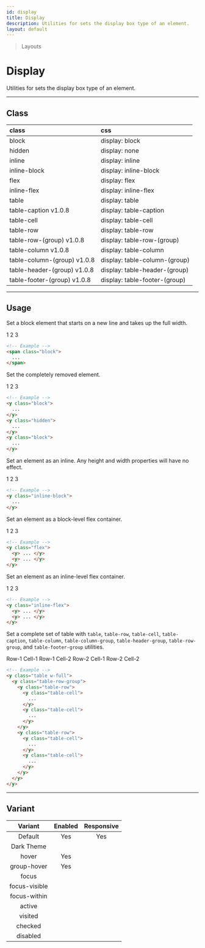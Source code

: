 ```yaml
---
id: display
title: Display
description: Utilities for sets the display box type of an element.
layout: default
---
```


> Layouts

# Display

Utilities for sets the display box type of an element.

---

## Class

| <span class="px-3 py-1 text-white (dark)text-charcoal-100 bg-charcoal-100 (dark)bg-gray-600 rounded-full">class</span> | <span class="px-3 py-1 text-white (dark)text-charcoal-100 bg-charcoal-100 (dark)bg-gray-600 rounded-full">css</span> |
|:--|:--|
| block | display: block |
| hidden | display: none |
| inline | display: inline |
| inline-block | display: inline-block |
| flex | display: flex |
| inline-flex | display: inline-flex |
| table | display: table |
| table-caption <span class="ml-1 px-2 py-1 text-sm text-gray-600 (dark)text-charcoal-100 bg-gray-300 (dark)bg-gray-600">v1.0.8</span> | display: table-caption |
| table-cell | display: table-cell |
| table-row | display: table-row |
| table-row-(group) <span class="ml-1 px-2 py-1 text-sm text-gray-600 (dark)text-charcoal-100 bg-gray-300 (dark)bg-gray-600">v1.0.8</span> | display: table-row-(group) |
| table-column <span class="ml-1 px-2 py-1 text-sm text-gray-600 (dark)text-charcoal-100 bg-gray-300 (dark)bg-gray-600">v1.0.8</span> | display: table-column |
| table-column-(group) <span class="ml-1 px-2 py-1 text-sm text-gray-600 (dark)text-charcoal-100 bg-gray-300 (dark)bg-gray-600">v1.0.8</span> | display: table-column-(group) |
| table-header-(group) <span class="ml-1 px-2 py-1 text-sm text-gray-600 (dark)text-charcoal-100 bg-gray-300 (dark)bg-gray-600">v1.0.8</span> | display: table-header-(group) |
| table-footer-(group) <span class="ml-1 px-2 py-1 text-sm text-gray-600 (dark)text-charcoal-100 bg-gray-300 (dark)bg-gray-600">v1.0.8</span> | display: table-footer-(group) |

---

## Usage

Set a block element that starts on a new line and takes up the full width.

<y class="p-4 my-2 mx-auto w-64 bg-gray-400">
  <y class="flex bg-gray-600">
    <span class="block py-2 w-full bg-gray-500 text-center text-gray-600">
      1
    </span>
    <span class="block py-2 w-full bg-gray-600 text-center text-gray-100">
      2
    </span>
    <span class="block py-2 w-full bg-gray-500 text-center text-gray-600">
      3
    </span>
  </y>
</y>

```html
<!-- Example -->
<span class="block">
  ...
</span>
```

Set the completely removed element.

<y class="p-4 my-2 mx-auto w-64 bg-gray-400">
  <y class="flex bg-red-300">
    <y class="block py-2 w-full bg-gray-500 text-center text-gray-600">
      1
    </y>
    <y class="hidden py-2 w-full bg-gray-500 text-center text-gray-100">
      2
    </y>
    <y class="block py-2 w-full bg-gray-500 text-center text-gray-600">
      3
    </y>
  </y>
</y>

```html
<!-- Example -->
<y class="block">
  ...
</y>
<y class="hidden">
  ...
</y>
<y class="block">
  ...
</y>
```

Set an element as an inline. Any height and width properties will have no effect.

<y class="p-4 my-2 mx-auto w-64 bg-gray-400">
  <y class="bg-gray-600">
    <y class="inline-block m-2 px-4 py-2 bg-gray-500 text-gray-600">1</y>
    <y class="inline-block m-2 px-4 py-2 bg-gray-500 text-gray-600">2</y>
    <y class="inline-block m-2 px-4 py-2 bg-gray-500 text-gray-600">3</y>
  </y>
</y>

```html
<!-- Example -->
<y class="inline-block">
  ...
</y>
```

Set an element as a block-level flex container.

<y class="p-4 my-2 mx-auto w-64 bg-gray-400">
  <y class="flex bg-gray-600">
    <y class="w-full m-2 px-4 py-2 bg-gray-500 text-gray-100 text-center">1</y>
    <y class="w-full m-2 px-4 py-2 bg-gray-500 text-gray-100 text-center">2</y>
    <y class="w-full m-2 px-4 py-2 bg-gray-500 text-gray-100 text-center">3</y>
  </y>
</y>

```html
<!-- Example -->
<y class="flex">
  <y> ... </y>
  <y> ... </y>
</y>
```

Set an element as an inline-level flex container.

<y class="p-4 my-2 mx-auto w-64 bg-gray-400">
  <y class="inline-flex bg-gray-600">
    <y class="w-full m-2 px-4 py-2 bg-gray-500 text-gray-100 text-center">1</y>
    <y class="w-full m-2 px-4 py-2 bg-gray-500 text-gray-100 text-center">2</y>
    <y class="w-full m-2 px-4 py-2 bg-gray-500 text-gray-100 text-center">3</y>
  </y>
</y>

```html
<!-- Example -->
<y class="inline-flex">
  <y> ... </y>
  <y> ... </y>
</y>
```

Set a complete set of table with `table`, `table-row`, `table-cell`, `table-caption`, `table-column`, `table-column-group`, `table-header-group`, `table-row-group`, and `table-footer-group` utilities.

<y class="p-4 my-2 mx-auto max-w-lg bg-gray-400">
  <y class="table w-full">
    <y class="table-row-group">
      <y class="table-row">
        <y class="table-cell bg-gray-500 text-gray-700 px-4 py-2 text-sm">
          Row-1 Cell-1
        </y>
        <y class="table-cell bg-gray-300 text-gray-700 px-4 py-2 text-sm">
          Row-1 Cell-2
        </y>
      </y>
      <y class="table-row">
        <y class="table-cell bg-gray-300 text-gray-700 px-4 py-2 text-sm">
          Row-2 Cell-1
        </y>
        <y class="table-cell bg-gray-500 text-gray-700 px-4 py-2 text-sm">
          Row-2 Cell-2
        </y>
      </y>
    </y>
  </y>
</y>

```html
<!-- Example -->
<y class="table w-full">
  <y class="table-row-group">
    <y class="table-row">
      <y class="table-cell">
        ...
      </y>
      <y class="table-cell">
        ...
      </y>
    </y>
    <y class="table-row">
      <y class="table-cell">
        ...
      </y>
      <y class="table-cell">
        ...
      </y>
    </y>
  </y>
</y>
```

---

## Variant

| <span class="font-semibold underline">Variant</span> | <span class="font-semibold underline">Enabled</span> | <span class="font-semibold underline">Responsive</span> |
|:-:|:-:|:-:|
| Default | Yes | Yes |
| Dark Theme | | |
| hover| Yes | |
| group-hover | Yes | |
| focus | | |
| focus-visible | | |
| focus-within | | |
| active | | |
| visited | | |
| checked | | |
| disabled | | |